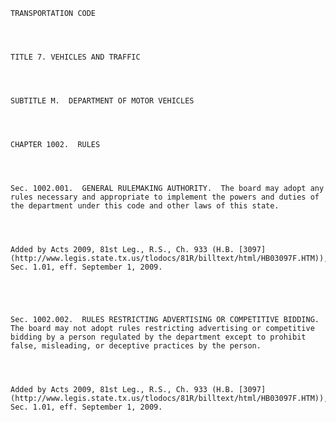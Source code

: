 ﻿
    
    
    	
    					
    
    
    TRANSPORTATION CODE
    
      
    
    
    TITLE 7. VEHICLES AND TRAFFIC
    
      
    
    
    SUBTITLE M.  DEPARTMENT OF MOTOR VEHICLES
    
      
    
    
    CHAPTER 1002.  RULES
    
      
    
    
    Sec. 1002.001.  GENERAL RULEMAKING AUTHORITY.  The board may adopt any rules necessary and appropriate to implement the powers and duties of the department under this code and other laws of this state.
    
    
    
    
    Added by Acts 2009, 81st Leg., R.S., Ch. 933 (H.B. [3097](http://www.legis.state.tx.us/tlodocs/81R/billtext/html/HB03097F.HTM)), Sec. 1.01, eff. September 1, 2009.
    
    
    
    
    
    Sec. 1002.002.  RULES RESTRICTING ADVERTISING OR COMPETITIVE BIDDING.  The board may not adopt rules restricting advertising or competitive bidding by a person regulated by the department except to prohibit false, misleading, or deceptive practices by the person.
    
    
    
    
    Added by Acts 2009, 81st Leg., R.S., Ch. 933 (H.B. [3097](http://www.legis.state.tx.us/tlodocs/81R/billtext/html/HB03097F.HTM)), Sec. 1.01, eff. September 1, 2009.
    
    
    
    
    				
